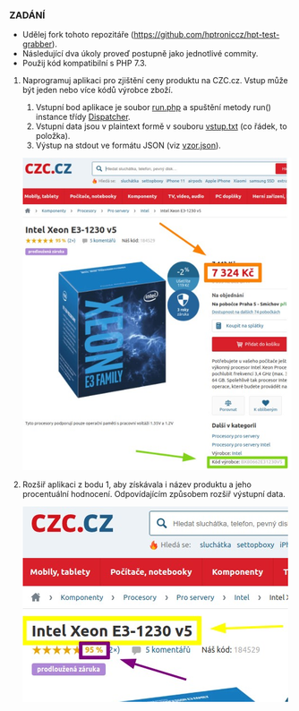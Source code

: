 ### ZADÁNÍ

- Udělej fork tohoto repozitáře (https://github.com/hptroniccz/hpt-test-grabber).
- Následující dva úkoly proveď postupně jako jednotlivé commity.
- Použij kód kompatibilní s PHP 7.3.

1. Naprogramuj aplikaci pro zjištění ceny produktu na CZC.cz. Vstup může být jeden nebo více kódů výrobce zboží. 
    1. Vstupní bod aplikace je soubor [run.php](run.php) a spuštění metody run() instance třídy [Dispatcher](src/Dispatcher.php).
    1. Vstupní data jsou v plaintext formě v souboru [vstup.txt](vstup.txt) (co řádek, to položka).
    1. Výstup na stdout ve formátu JSON (viz [vzor.json](vzor.json)).
   
    ![zadání 1](img1.jpg)

1. Rozšiř aplikaci z bodu 1, aby získávala i název produktu a jeho procentuální hodnocení. Odpovídajícím způsobem rozšiř výstupní data.

    ![zadání 2](img2.jpg)
